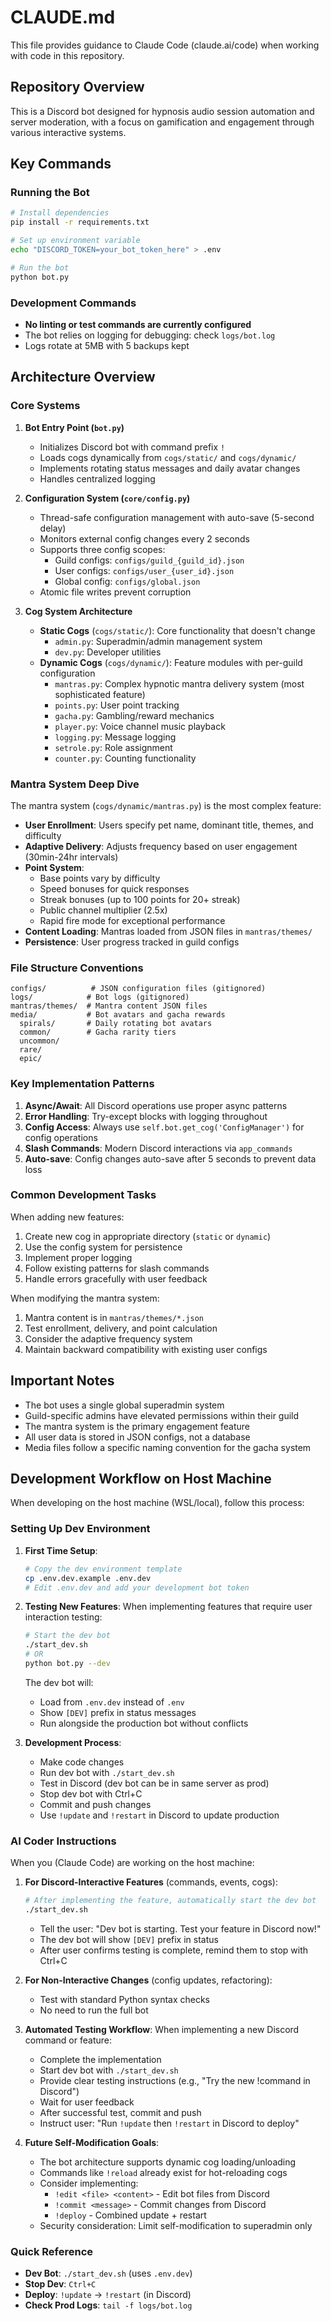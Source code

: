 # CLAUDE.md

This file provides guidance to Claude Code (claude.ai/code) when working with code in this repository.

## Repository Overview

This is a Discord bot designed for hypnosis audio session automation and server moderation, with a focus on gamification and engagement through various interactive systems.

## Key Commands

### Running the Bot
```bash
# Install dependencies
pip install -r requirements.txt

# Set up environment variable
echo "DISCORD_TOKEN=your_bot_token_here" > .env

# Run the bot
python bot.py
```

### Development Commands
- **No linting or test commands are currently configured**
- The bot relies on logging for debugging: check `logs/bot.log`
- Logs rotate at 5MB with 5 backups kept

## Architecture Overview

### Core Systems

1. **Bot Entry Point (`bot.py`)**
   - Initializes Discord bot with command prefix `!`
   - Loads cogs dynamically from `cogs/static/` and `cogs/dynamic/`
   - Implements rotating status messages and daily avatar changes
   - Handles centralized logging

2. **Configuration System (`core/config.py`)**
   - Thread-safe configuration management with auto-save (5-second delay)
   - Monitors external config changes every 2 seconds
   - Supports three config scopes:
     - Guild configs: `configs/guild_{guild_id}.json`
     - User configs: `configs/user_{user_id}.json`
     - Global config: `configs/global.json`
   - Atomic file writes prevent corruption

3. **Cog System Architecture**
   - **Static Cogs** (`cogs/static/`): Core functionality that doesn't change
     - `admin.py`: Superadmin/admin management system
     - `dev.py`: Developer utilities
   - **Dynamic Cogs** (`cogs/dynamic/`): Feature modules with per-guild configuration
     - `mantras.py`: Complex hypnotic mantra delivery system (most sophisticated feature)
     - `points.py`: User point tracking
     - `gacha.py`: Gambling/reward mechanics
     - `player.py`: Voice channel music playback
     - `logging.py`: Message logging
     - `setrole.py`: Role assignment
     - `counter.py`: Counting functionality

### Mantra System Deep Dive

The mantra system (`cogs/dynamic/mantras.py`) is the most complex feature:

- **User Enrollment**: Users specify pet name, dominant title, themes, and difficulty
- **Adaptive Delivery**: Adjusts frequency based on user engagement (30min-24hr intervals)
- **Point System**: 
  - Base points vary by difficulty
  - Speed bonuses for quick responses
  - Streak bonuses (up to 100 points for 20+ streak)
  - Public channel multiplier (2.5x)
  - Rapid fire mode for exceptional performance
- **Content Loading**: Mantras loaded from JSON files in `mantras/themes/`
- **Persistence**: User progress tracked in guild configs

### File Structure Conventions

```
configs/          # JSON configuration files (gitignored)
logs/            # Bot logs (gitignored)
mantras/themes/  # Mantra content JSON files
media/           # Bot avatars and gacha rewards
  spirals/       # Daily rotating bot avatars
  common/        # Gacha rarity tiers
  uncommon/
  rare/
  epic/
```

### Key Implementation Patterns

1. **Async/Await**: All Discord operations use proper async patterns
2. **Error Handling**: Try-except blocks with logging throughout
3. **Config Access**: Always use `self.bot.get_cog('ConfigManager')` for config operations
4. **Slash Commands**: Modern Discord interactions via `app_commands`
5. **Auto-save**: Config changes auto-save after 5 seconds to prevent data loss

### Common Development Tasks

When adding new features:
1. Create new cog in appropriate directory (`static` or `dynamic`)
2. Use the config system for persistence
3. Implement proper logging
4. Follow existing patterns for slash commands
5. Handle errors gracefully with user feedback

When modifying the mantra system:
1. Mantra content is in `mantras/themes/*.json`
2. Test enrollment, delivery, and point calculation
3. Consider the adaptive frequency system
4. Maintain backward compatibility with existing user configs

## Important Notes

- The bot uses a single global superadmin system
- Guild-specific admins have elevated permissions within their guild
- The mantra system is the primary engagement feature
- All user data is stored in JSON configs, not a database
- Media files follow a specific naming convention for the gacha system

## Development Workflow on Host Machine

When developing on the host machine (WSL/local), follow this process:

### Setting Up Dev Environment

1. **First Time Setup**:
   ```bash
   # Copy the dev environment template
   cp .env.dev.example .env.dev
   # Edit .env.dev and add your development bot token
   ```

2. **Testing New Features**:
   When implementing features that require user interaction testing:
   ```bash
   # Start the dev bot
   ./start_dev.sh
   # OR
   python bot.py --dev
   ```
   
   The dev bot will:
   - Load from `.env.dev` instead of `.env`
   - Show `[DEV]` prefix in status messages
   - Run alongside the production bot without conflicts

3. **Development Process**:
   - Make code changes
   - Run dev bot with `./start_dev.sh`
   - Test in Discord (dev bot can be in same server as prod)
   - Stop dev bot with Ctrl+C
   - Commit and push changes
   - Use `!update` and `!restart` in Discord to update production

### AI Coder Instructions

When you (Claude Code) are working on the host machine:

1. **For Discord-Interactive Features** (commands, events, cogs):
   ```bash
   # After implementing the feature, automatically start the dev bot
   ./start_dev.sh
   ```
   - Tell the user: "Dev bot is starting. Test your feature in Discord now!"
   - The dev bot will show `[DEV]` prefix in status
   - After user confirms testing is complete, remind them to stop with Ctrl+C

2. **For Non-Interactive Changes** (config updates, refactoring):
   - Test with standard Python syntax checks
   - No need to run the full bot

3. **Automated Testing Workflow**:
   When implementing a new Discord command or feature:
   - Complete the implementation
   - Start dev bot with `./start_dev.sh`
   - Provide clear testing instructions (e.g., "Try the new !command in Discord")
   - Wait for user feedback
   - After successful test, commit and push
   - Instruct user: "Run `!update` then `!restart` in Discord to deploy"

4. **Future Self-Modification Goals**:
   - The bot architecture supports dynamic cog loading/unloading
   - Commands like `!reload` already exist for hot-reloading cogs
   - Consider implementing:
     - `!edit <file> <content>` - Edit bot files from Discord
     - `!commit <message>` - Commit changes from Discord
     - `!deploy` - Combined update + restart
   - Security consideration: Limit self-modification to superadmin only

### Quick Reference
- **Dev Bot**: `./start_dev.sh` (uses `.env.dev`)
- **Stop Dev**: `Ctrl+C`
- **Deploy**: `!update` → `!restart` (in Discord)
- **Check Prod Logs**: `tail -f logs/bot.log`